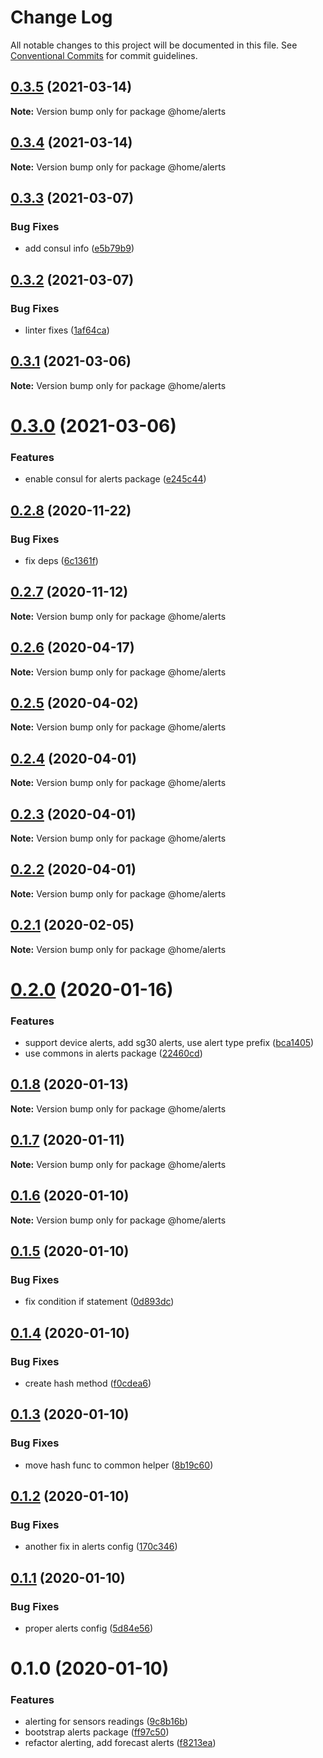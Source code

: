 # Change Log

All notable changes to this project will be documented in this file.
See [Conventional Commits](https://conventionalcommits.org) for commit guidelines.

## [0.3.5](https://github.com/mariusz-kabala/homeAutomation/compare/@home/alerts@0.3.4...@home/alerts@0.3.5) (2021-03-14)

**Note:** Version bump only for package @home/alerts





## [0.3.4](https://github.com/mariusz-kabala/homeAutomation/compare/@home/alerts@0.3.3...@home/alerts@0.3.4) (2021-03-14)

**Note:** Version bump only for package @home/alerts





## [0.3.3](https://github.com/mariusz-kabala/homeAutomation/compare/@home/alerts@0.3.2...@home/alerts@0.3.3) (2021-03-07)


### Bug Fixes

* add consul info ([e5b79b9](https://github.com/mariusz-kabala/homeAutomation/commit/e5b79b9602cf68ca5bf6f21cdd0eb1d8e8996c7a))





## [0.3.2](https://github.com/mariusz-kabala/homeAutomation/compare/@home/alerts@0.3.1...@home/alerts@0.3.2) (2021-03-07)


### Bug Fixes

* linter fixes ([1af64ca](https://github.com/mariusz-kabala/homeAutomation/commit/1af64cabb2e40797838c1a2337fb7c34ac9b4b54))





## [0.3.1](https://github.com/mariusz-kabala/homeAutomation/compare/@home/alerts@0.3.0...@home/alerts@0.3.1) (2021-03-06)

**Note:** Version bump only for package @home/alerts





# [0.3.0](https://github.com/mariusz-kabala/homeAutomation/compare/@home/alerts@0.2.8...@home/alerts@0.3.0) (2021-03-06)


### Features

* enable consul for alerts package ([e245c44](https://github.com/mariusz-kabala/homeAutomation/commit/e245c44c21b9a140db017d628170df7a2930f44f))





## [0.2.8](https://github.com/mariusz-kabala/homeAutomation/compare/@home/alerts@0.2.7...@home/alerts@0.2.8) (2020-11-22)


### Bug Fixes

* fix deps ([6c1361f](https://github.com/mariusz-kabala/homeAutomation/commit/6c1361ff7b01bb85ab4521cb4a83e34429d6fbd6))





## [0.2.7](https://github.com/mariusz-kabala/homeAutomation/compare/@home/alerts@0.2.6...@home/alerts@0.2.7) (2020-11-12)

**Note:** Version bump only for package @home/alerts





## [0.2.6](https://github.com/mariusz-kabala/homeAutomation/compare/@home/alerts@0.2.5...@home/alerts@0.2.6) (2020-04-17)

**Note:** Version bump only for package @home/alerts





## [0.2.5](https://github.com/mariusz-kabala/homeAutomation/compare/@home/alerts@0.2.4...@home/alerts@0.2.5) (2020-04-02)

**Note:** Version bump only for package @home/alerts





## [0.2.4](https://github.com/mariusz-kabala/homeAutomation/compare/@home/alerts@0.2.3...@home/alerts@0.2.4) (2020-04-01)

**Note:** Version bump only for package @home/alerts





## [0.2.3](https://github.com/mariusz-kabala/homeAutomation/compare/@home/alerts@0.2.2...@home/alerts@0.2.3) (2020-04-01)

**Note:** Version bump only for package @home/alerts





## [0.2.2](https://github.com/mariusz-kabala/homeAutomation/compare/@home/alerts@0.2.1...@home/alerts@0.2.2) (2020-04-01)

**Note:** Version bump only for package @home/alerts





## [0.2.1](https://github.com/mariusz-kabala/homeAutomation/compare/@home/alerts@0.2.0...@home/alerts@0.2.1) (2020-02-05)

**Note:** Version bump only for package @home/alerts





# [0.2.0](https://github.com/mariusz-kabala/homeAutomation/compare/@home/alerts@0.1.8...@home/alerts@0.2.0) (2020-01-16)


### Features

* support device alerts, add sg30 alerts, use alert type prefix ([bca1405](https://github.com/mariusz-kabala/homeAutomation/commit/bca1405e77dab00d097f6a2abc9e8daffa63588a))
* use commons in alerts package ([22460cd](https://github.com/mariusz-kabala/homeAutomation/commit/22460cd61a8031047afe4f5f5bedd5db717369f1))





## [0.1.8](https://github.com/mariusz-kabala/homeAutomation/compare/@home/alerts@0.1.7...@home/alerts@0.1.8) (2020-01-13)

**Note:** Version bump only for package @home/alerts





## [0.1.7](https://github.com/mariusz-kabala/homeAutomation/compare/@home/alerts@0.1.6...@home/alerts@0.1.7) (2020-01-11)

**Note:** Version bump only for package @home/alerts





## [0.1.6](https://github.com/mariusz-kabala/homeAutomation/compare/@home/alerts@0.1.5...@home/alerts@0.1.6) (2020-01-10)

**Note:** Version bump only for package @home/alerts





## [0.1.5](https://github.com/mariusz-kabala/homeAutomation/compare/@home/alerts@0.1.4...@home/alerts@0.1.5) (2020-01-10)


### Bug Fixes

* fix condition if statement ([0d893dc](https://github.com/mariusz-kabala/homeAutomation/commit/0d893dc3af10c2c83c2f35ee0c0c0b1ff4d7eaec))





## [0.1.4](https://github.com/mariusz-kabala/homeAutomation/compare/@home/alerts@0.1.3...@home/alerts@0.1.4) (2020-01-10)


### Bug Fixes

* create hash method ([f0cdea6](https://github.com/mariusz-kabala/homeAutomation/commit/f0cdea6aebe4e0366a7940a8036b060fa16d6144))





## [0.1.3](https://github.com/mariusz-kabala/homeAutomation/compare/@home/alerts@0.1.2...@home/alerts@0.1.3) (2020-01-10)


### Bug Fixes

* move hash func to common helper ([8b19c60](https://github.com/mariusz-kabala/homeAutomation/commit/8b19c60adaad4f793033e407710b0568fb2d2d4b))





## [0.1.2](https://github.com/mariusz-kabala/homeAutomation/compare/@home/alerts@0.1.1...@home/alerts@0.1.2) (2020-01-10)


### Bug Fixes

* another fix in alerts config ([170c346](https://github.com/mariusz-kabala/homeAutomation/commit/170c346b9fca0f311bc4ee429a87f941bc394ce1))





## [0.1.1](https://github.com/mariusz-kabala/homeAutomation/compare/@home/alerts@0.1.0...@home/alerts@0.1.1) (2020-01-10)


### Bug Fixes

* proper alerts config ([5d84e56](https://github.com/mariusz-kabala/homeAutomation/commit/5d84e5605f6dad033a9a478bc1c8b41076f7ebd0))





# 0.1.0 (2020-01-10)


### Features

* alerting for sensors readings ([9c8b16b](https://github.com/mariusz-kabala/homeAutomation/commit/9c8b16bfac0dcfa00f427388566f5cfbd647f402))
* bootstrap alerts package ([ff97c50](https://github.com/mariusz-kabala/homeAutomation/commit/ff97c506960c4f2fa1e2b4237370cd40a1257e25))
* refactor alerting, add forecast alerts ([f8213ea](https://github.com/mariusz-kabala/homeAutomation/commit/f8213ea19c0d1d45368c78dec0bb21f9b3313f14))
